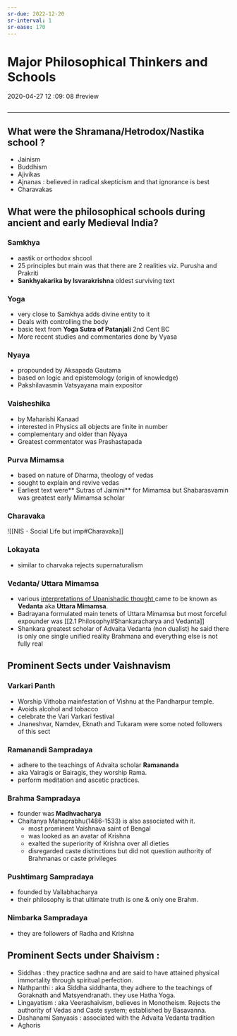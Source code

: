 ```yaml
---
sr-due: 2022-12-20
sr-interval: 1
sr-ease: 170
---
```



# Major Philosophical Thinkers and Schools
2020-04-27 12 :09: 08  #review 

```toc
```
---


## What were the Shramana/Hetrodox/Nastika school ?
-   Jainism
-   Buddhism
-   Ajivikas
-   Ajnanas : believed in radical skepticism and that ignorance is best
-   Charavakas



## What were the philosophical schools during ancient and early Medieval India?

###   Samkhya
-   aastik or orthodox shcool 
-   25 principles but main was that there are 2 realities viz. Purusha and Prakriti
-   **Sankhyakarika by Isvarakrishna** oldest surviving text

###   Yoga 
-   very close to Samkhya adds divine entity to it
-   Deals with controlling the body 
-   basic text from **Yoga Sutra of Patanjali** 2nd Cent BC
-   More recent studies and commentaries done by Vyasa

###   Nyaya 
-   propounded by Aksapada Gautama 
-   based on logic and epistemology (origin of knowledge)
-   Pakshilavasmin Vatsyayana main expositor

###   Vaisheshika 
-   by Maharishi Kanaad 
-   interested in Physics all objects are finite in number
-   complementary and older than Nyaya
-   Greatest commentator was Prashastapada

###   Purva Mimamsa  
-   based on nature of Dharma, theology of vedas
-   sought to explain and revive vedas
-   Earliest text were** Sutras of Jaimini** for Mimamsa but Shabarasvamin was greatest early Mimamsa scholar


### Charavaka
![[NIS - Social Life but imp#Charavaka]]


###   Lokayata 
-   similar to charvaka rejects supernaturalism

### Vedanta/ Uttara Mimamsa
- various <u> interpretations of Upanishadic thought </u> came to be known as **Vedanta** aka **Uttara Mimamsa**.
- Badrayana formulated main tenets of Uttara Mimamsa but most forceful expounder was [[2.1 Philosophy#Shankaracharya and Vedanta]]
- Shankara greatest scholar of Advaita Vedanta (non dualist) he said there is only one single unified reality Brahmana and everything else is not fully real


## Prominent Sects under Vaishnavism 

### **Varkari** Panth 

-   Worship Vithoba mainfestation of Vishnu at the Pandharpur temple.
-   Avoids alcohol and tobacco 
-   celebrate the Vari Varkari festival
-   Jnaneshvar, Namdev, Eknath and Tukaram were some noted followers of this sect


### Ramanandi Sampradaya 
-   adhere to the teachings of Advaita scholar **Ramananda**
-   aka Vairagis or Bairagis, they worship Rama.
-   perform meditation and ascetic practices.


### Brahma Sampradaya 
-   founder was **Madhvacharya**
-   Chaitanya Mahaprabhu(1486-1533) is also associated with it.
	- most prominent Vaishnava saint of Bengal
	-  was looked as an avatar of Krishna
	- exalted the superiority of Krishna over all dieties
	- disregarded caste distinctions but did not question authority of Brahmanas or caste privileges

### Pushtimarg Sampradaya 
-   founded by Vallabhacharya
-   their philosophy is that ultimate truth is one & only one Brahm.

### Nimbarka Sampradaya
-   they are followers of Radha and Krishna

## Prominent Sects under Shaivism :

-   Siddhas :  they practice sadhna and are said to have attained physical immortality through spiritual perfection.
-   Nathpanthi : aka Siddha siddhanta, they adhere to the teachings of Goraknath and Matsyendranath. they use Hatha Yoga.
-   Lingayatism : aka Veerashaivism, believes in Monotheism. Rejects the authority of Vedas and Caste system; established by Basavanna.
-   Dashanami Sanyasis : associated with the Advaita Vedanta tradition
-   Aghoris






